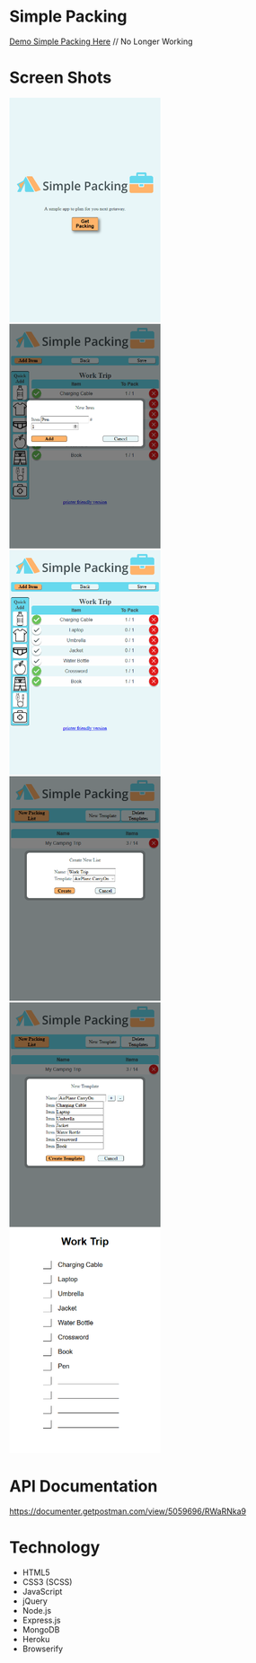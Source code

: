 # Simple Packing
[Demo Simple Packing Here](https://packing-planner.herokuapp.com/) // No Longer Working


# Screen Shots
<img src="docs/imgs/ss1.png" height="400">
<img src="docs/imgs/ss2.png" height="400">
<img src="docs/imgs/ss3.png" height="400">
<img src="docs/imgs/ss4.png" height="400">
<img src="docs/imgs/ss6.png" height="400">
<img src="docs/imgs/ss7.png" height="400">


# API Documentation
https://documenter.getpostman.com/view/5059696/RWaRNka9

# Technology

* HTML5
* CSS3 (SCSS)
* JavaScript
* jQuery
* Node.js
* Express.js
* MongoDB
* Heroku
* Browserify
